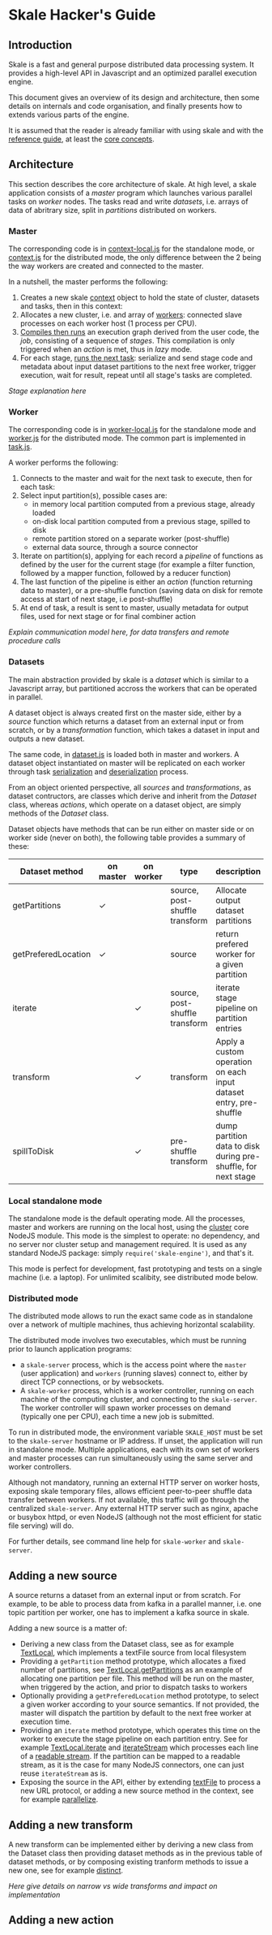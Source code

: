 # Skale Hacker's Guide

## Introduction

Skale is a fast and general purpose distributed data processing system. It provides a high-level API in Javascript and an optimized parallel execution engine.

This document gives an overview of its design and architecture, then some details on internals and code organisation, and finally presents how to extends various parts of the engine.

It is assumed that the reader is already familiar with using skale and with the [reference guide], at least the [core concepts].

## Architecture

This section describes the core architecture of skale. At high level, a skale application consists of a *master* program which launches various parallel tasks on *worker* nodes. The tasks read and write *datasets*, i.e. arrays of data of abritrary size, split in *partitions* distributed on workers.

### Master

The corresponding code is in [context-local.js] for the standalone mode, or [context.js] for the distributed mode, the only difference between the 2 being the way workers are created and connected to the master.

In a nutshell, the master performs the following:

1. Creates a new skale [context] object to hold the state of cluster, datasets and tasks, then in this context:
2. Allocates a new cluster, i.e. and array of [workers]: connected slave processes on each worker host (1 process per CPU).
3. [Compiles then runs] an execution graph derived from the user code, the *job*, consisting of a sequence of *stages*. This compilation is only triggered when an *action* is met, thus in *lazy* mode.
4. For each stage, [runs the next task]: serialize and send stage code and metadata about input dataset partitions to the next free worker, trigger execution, wait for result, repeat until all stage's tasks are completed.

*Stage explanation here*

### Worker

The corresponding code is in [worker-local.js] for the standalone mode and [worker.js] for the distributed mode. The common part is implemented in [task.js].

A worker performs the following:

1. Connects to the master and wait for the next task to execute, then for each task:
2. Select input partition(s), possible cases are:
   - in memory local partition computed from a previous stage, already loaded
   - on-disk local partition computed from a previous stage, spilled to disk
   - remote partition stored on a separate worker (post-shuffle)
   - external data source, through a source connector
3. Iterate on partition(s), applying for each record a *pipeline* of functions as defined by the user for the current stage (for example a filter function, followed by a mapper function, followed by a reducer function)
4. The last function of the pipeline is either an *action* (function returning data to master), or a pre-shuffle function (saving data on disk for remote access at start of next stage, i.e post-shuffle)
5. At end of task, a result is sent to master, usually metadata for output files, used for next stage or for final combiner action

*Explain communication model here, for data transfers and remote procedure calls*

### Datasets

The main abstraction provided by skale is a *dataset* which is similar to a Javascript array, but partitioned accross the workers that can be operated in parallel.

A dataset object is always created first on the master side, either by a *source* function which returns a dataset from an external input or from scratch, or by a *transformation* function, which takes a dataset in input and outputs a new dataset.

The same code, in [dataset.js] is loaded both in master and workers. A dataset object instantiated on master will be replicated on each worker through task [serialization] and [deserialization] process.

From an object oriented perspective, all *sources* and *transformations*, as dataset contructors, are classes which derive and inherit from the *Dataset* class, whereas *actions*, which operate on a dataset object, are simply methods of the *Dataset* class.

Dataset objects have methods that can be run either on master side or on worker side (never on both), the following table provides a summary of these:

|Dataset method     | on master | on worker | type | description |
|-------------------|-----------|-----------|------|-------------|
|getPartitions      | ✓ |   | source, post-shuffle transform| Allocate output dataset partitions |
|getPreferedLocation| ✓ |   | source                        | return prefered worker for a given partition |
|iterate            |   | ✓ | source, post-shuffle transform| iterate stage pipeline on partition entries|
|transform          |   | ✓ | transform                     | Apply a custom operation on each input dataset entry, pre-shuffle|
|spillToDisk        |   | ✓ | pre-shuffle transform         | dump partition data to disk during pre-shuffle, for next stage|

### Local standalone mode

The standalone mode is the default operating mode. All the processes, master and workers are running on the local host, using the [cluster] core NodeJS module. This mode is the simplest to operate: no dependency, and no server nor cluster setup and management required.  It is used as any standard NodeJS package: simply `require('skale-engine')`, and that's it.

This mode is perfect for development, fast prototyping and tests on a single machine (i.e. a laptop). For unlimited scalibity, see distributed mode below.

### Distributed mode

The distributed mode allows to run the exact same code as in standalone over a network of multiple machines, thus achieving horizontal scalability.

The distributed mode involves two executables, which must be running prior to launch application programs:

- a `skale-server` process, which is the access point where the `master` (user application) and `workers` (running slaves) connect to, either by direct TCP connections, or by websockets.
- A `skale-worker` process, which is a worker controller, running on each machine of the computing cluster, and connecting to the `skale-server`. The worker controller will spawn worker processes on demand (typically one per CPU), each time a new job is submitted.

To run in distributed mode, the environment variable `SKALE_HOST` must be set to the `skale-server` hostname or IP address. If unset, the application will run in standalone mode. Multiple applications, each with its own set of workers and master processes can run simultaneously using the same server and worker controllers.

Although not mandatory, running an external HTTP server on worker hosts, exposing skale temporary files, allows efficient peer-to-peer shuffle data transfer between workers. If not available, this traffic will go through the centralized `skale-server`. Any external HTTP server such as nginx, apache or busybox httpd, or even NodeJS (although not the most efficient for static file serving) will do.

For further details, see command line help for `skale-worker` and `skale-server`.

## Adding a new source

A source returns a dataset from an external input or from scratch. For example, to be able to process data from kafka in a parallel manner, i.e. one topic partition per worker, one has to implement a kafka source in skale.

Adding a new source is a matter of:

- Deriving a new class from the Dataset class, see as for example [TextLocal], which implements a textFile source from local filesystem
- Providing a `getPartition` method prototype, which allocates a fixed number of partitions, see [TextLocal.getPartitions] as an example of allocating one partition per file. This method will be run on the master, when triggered by the action, and prior to dispatch tasks to workers
- Optionally providing a `getPreferedLocation` method prototype, to select a given worker according to your source semantics. If not provided, the master will dispatch the partition by default to the next free worker at execution time.
- Providing an `iterate` method prototype, which operates this time on the worker to execute the stage pipeline on each partition entry. See for example [TextLocal.iterate] and [iterateStream] which processes each line of a [readable stream]. If the partition can be mapped to a readable stream, as it is the case for many NodeJS connectors, one can just reuse `iterateStream` as is.
- Exposing the source in the API, either by extending [textFile] to process a new URL protocol, or adding a new source method in the context, see for example [parallelize].

## Adding a new transform

A new transform can be implemented either by deriving a new class from the Dataset class then providing dataset methods as in the previous table of dataset methods, or by composing existing tranform methods to issue a new one, see for example [distinct].

*Here give details on narrow vs wide transforms and impact on implementation*

## Adding a new action

[reference guide]: https://github.com/skale-me/skale-engine/blob/0.7.0/doc/skale-API.md
[core concepts]: https://github.com/skale-me/skale-engine/blob/0.7.0/doc/skale-API.md#core-concepts
[context-local.js]: https://github.com/skale-me/skale-engine/blob/0.7.0/lib/context-local.js
[context.js]: https://github.com/skale-me/skale-engine/blob/0.7.0/lib/context.js
[context]: https://github.com/skale-me/skale-engine/blob/0.7.0/lib/context.js#L22
[workers]: https://github.com/skale-me/skale-engine/blob/0.7.0/lib/context.js#L51-L53
[Compiles then runs]: https://github.com/skale-me/skale-engine/blob/0.7.0/lib/context.js#L223
[runs the next task]: https://github.com/skale-me/skale-engine/blob/0.7.0/lib/context.js#L129
[worker-local.js]: https://github.com/skale-me/skale-engine/blob/0.7.0/lib/worker-local.js
[worker.js]: https://github.com/skale-me/skale-engine/blob/0.7.0/bin/worker.js
[task.js]: https://github.com/skale-me/skale-engine/blob/0.7.0/lib/task.js
[dataset.js]: https://github.com/skale-me/skale-engine/blob/0.7.0/lib/dataset.js
[serialization]: https://github.com/skale-me/skale-engine/blob/0.7.0/lib/context.js#L141
[deserialization]: https://github.com/skale-me/skale-engine/blob/0.7.0/bin/worker.js#L275
[cluster]: https://nodejs.org/dist/latest-v8.x/docs/api/cluster.html
[TextLocal]: https://github.com/skale-me/skale-engine/blob/0.7.0/lib/dataset.js#L911-L919
[TextLocal.getPartitions]: https://github.com/skale-me/skale-engine/blob/0.7.0/lib/dataset.js#L921-L941
[TextLocal.iterate]: https://github.com/skale-me/skale-engine/blob/0.7.0/lib/dataset.js#L943
[iterateStream]: https://github.com/skale-me/skale-engine/blob/0.7.0/lib/dataset.js#L800
[readable stream]: https://nodejs.org/api/stream.html#stream_class_stream_readable
[textFile]: https://github.com/skale-me/skale-engine/blob/0.7.0/lib/context.js#L112-121
[parallelize]: https://github.com/skale-me/skale-engine/blob/0.7.0/lib/context.js#L107
[distinct]: https://github.com/skale-me/skale-engine/blob/0.7.0/lib/dataset.js#L121-L125
